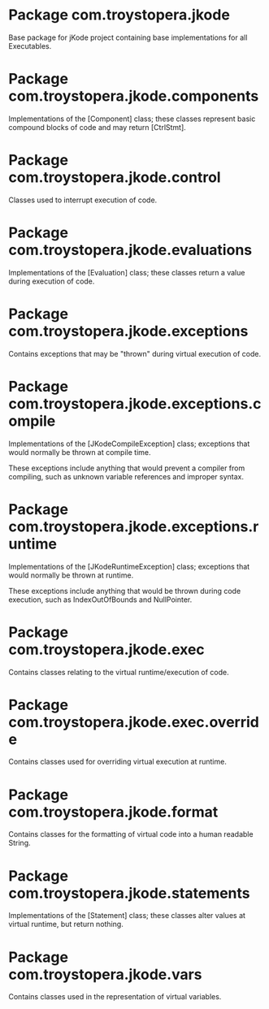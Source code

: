 # Package com.troystopera.jkode

Base package for jKode project containing base implementations for all Executables.

# Package com.troystopera.jkode.components

Implementations of the [Component] class; these classes represent basic compound blocks of code and may return [CtrlStmt]. 

# Package com.troystopera.jkode.control

Classes used to interrupt execution of code.

# Package com.troystopera.jkode.evaluations

Implementations of the [Evaluation] class; these classes return a value during execution of code.

# Package com.troystopera.jkode.exceptions

Contains exceptions that may be "thrown" during virtual execution of code.

# Package com.troystopera.jkode.exceptions.compile

Implementations of the [JKodeCompileException] class; exceptions that would normally be thrown at compile time.

These exceptions include anything that would prevent a compiler from compiling, such as unknown variable references and improper syntax. 

# Package com.troystopera.jkode.exceptions.runtime

Implementations of the [JKodeRuntimeException] class; exceptions that would normally be thrown at runtime.

These exceptions include anything that would be thrown during code execution, such as IndexOutOfBounds and NullPointer. 

# Package com.troystopera.jkode.exec

Contains classes relating to the virtual runtime/execution of code.

# Package com.troystopera.jkode.exec.override

Contains classes used for overriding virtual execution at runtime.

# Package com.troystopera.jkode.format

Contains classes for the formatting of virtual code into a human readable String.

# Package com.troystopera.jkode.statements

Implementations of the [Statement] class; these classes alter values at virtual runtime, but return nothing.

# Package com.troystopera.jkode.vars

Contains classes used in the representation of virtual variables.
